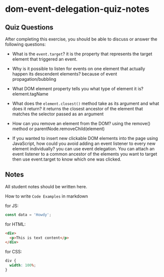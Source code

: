 # dom-event-delegation-quiz-notes

## Quiz Questions

After completing this exercise, you should be able to discuss or answer the following questions:

- What is the `event.target`? it is the property that represents the target element that triggered an event.

- Why is it possible to listen for events on one element that actually happen its descendent elements? because of event propagation/bubbling

- What DOM element property tells you what type of element it is? element.tagName

- What does the `element.closest()` method take as its argument and what does it return? it returns the closest ancestor of the element that matches the selector passed as an argument

- How can you remove an element from the DOM? using the remove() method or parentNode.removeChild(element)

- If you wanted to insert new clickable DOM elements into the page using JavaScript, how could you avoid adding an event listener to every new element individually? you can use event delegation. You can attach an event listener to a common ancestor of the elements you want to target then use event.target to know which one was clicked.

## Notes

All student notes should be written here.

How to write `Code Examples` in markdown

for JS:

```javascript
const data = 'Howdy';
```

for HTML:

```html
<div>
  <p>This is text content</p>
</div>
```

for CSS:

```css
div {
  width: 100%;
}
```
